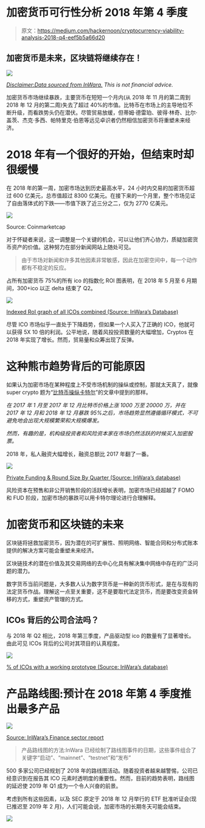 # 加密货币可行性分析 2018 年第 4 季度

> 原文：<https://medium.com/hackernoon/cryptocurrency-viability-analysis-2018-q4-eef5b5a66d20>

## 加密货币是未来，区块链将继续存在！

[![](img/78e9c364fc953ce8ee1fbc6dbb1e6d80.png)](http://www.inwara.com/?utm_source=viablehacker&utm_medium=viablehacker&utm_campaign=viablehacker)

[*Disclaimer:*](https://www.inwara.com/disclaimer)[*Data sourced from InWara.*](http://www.inwara.com/?utm_source=viablehacker&utm_medium=viablehacker&utm_campaign=viablehacker) *This is not financial advice.*

加密货币市场继续暴跌，主要货币在短短一个月内(从 2018 年 11 月的第二周到 2018 年 12 月的第二周)失去了超过 40%的市值。比特币在市场上的主导地位不断升级，而看跌势头仍在潜伏。尽管贸易放缓，但蒂姆·德雷珀、彼得·林奇、比尔·盖茨、杰克·多西、帕特里克·伯恩等远见卓识者仍然相信加密货币将重塑未来经济。

# 2018 年有一个很好的开始，但结束时却很缓慢

在 2018 年的第一周，加密市场达到历史最高水平，24 小时内交易的加密货币超过 600 亿美元，总市值超过 8300 亿美元。在接下来的一个月里，整个市场见证了自由落体式的下跌——市值下跌了近三分之二，仅为 2770 亿美元。

![](img/211795606ee25f2293123a6fce0dcc9c.png)

Source: Coinmarketcap

对于怀疑者来说，这一调整是一个关键的机会，可以让他们齐心协力，质疑加密货币资产的价值。这种努力在部分新闻网站上随处可见。

> 由于市场对新闻和许多其他因素非常敏感，因此在加密空间中，每一个动作都有不稳定的反应。

占所有加密货币 75%的所有 ico 的指数化 ROI 图表明，在 2018 年 5 月至 6 月期间，300+ico 以正 delta 结束了 Q2。

![](img/bac290e2c256e07d1545ca8dde752cee.png)

[Indexed RoI graph of all ICOs combined (Source: InWara’s Database)](http://www.inwara.com/?utm_source=viablehacker&utm_medium=viablehacker&utm_campaign=viablehacker)

尽管 ICO 市场似乎一直处于下降趋势，但如果一个人买入了正确的 ICO，他就可以获得 5X 10 倍的利润。公平地说，随着风投投资数量的大幅增加，Cryptos 在 2018 年实现了增长。然而，贸易量和众筹出现了反弹。

# 这种熊市趋势背后的可能原因

如果认为加密市场在某种程度上不受市场机制的操纵或控制，那就太天真了，就像 super crypto 题为“[比特币操纵卡特尔](/@super.crypto1/4th-dimension-bitcoin-manipulation-cartel-can-it-be-burnt-no-way-c53de65c166a)”的文章中提到的那样。

*在 2017 年 1 月至 2017 年 12 月比特币价格上涨 1000 万至 20000 万，并在 2017 年 12 月和 2018 年 12 月暴跌 95%之后，市场趋势显然遵循循环模式，不可避免地会出现大规模繁荣和大规模爆发。*

*然而，有趣的是，机构级投资者和风险资本家在市场仍然活跃的时候买入加密股票。*

2018 年，私人融资大幅增长，融资总额比 2017 年翻了一番。

![](img/fc0d21055588b1bf50bc1b772c62d7f2.png)

[Private Funding & Round Size By Quarter (Source: InWara’s database)](http://www.inwara.com/?utm_source=viablehacker&utm_medium=viablehacker&utm_campaign=viablehacker)

风险资本在预售和非公开销售阶段的活跃增长表明，加密市场已经超越了 FOMO 和 FUD 阶段，加密市场的暴跌可以用卡特尔理论进行合理解释。

# 加密货币和区块链的未来

区块链将拯救加密货币，因为潜在的可扩展性、照明网络、智能合同和分布式账本提供的解决方案可能会重塑未来经济。

区块链技术的潜在价值及其交易网络的去中心化具有解决集中网络中存在的广泛问题的潜力。

数字货币当前问题是，大多数人认为数字货币是一种新的货币形式，是在与现有的法定货币作战。理解这一点至关重要，这不是要取代法定货币，而是要改变资金转移的方式，重塑资产管理的方式。

## ICOs 背后的公司合法吗？

与 2018 年 Q2 相比，2018 年第三季度，产品驱动型 ico 的数量有了显著增长。由此可见 ICOs 背后的公司对其项目的认真程度。

![](img/e3cdbcdb9e85f9bc91372434c7158bbd.png)

[% of ICOs with a working prototype (Source: InWara’s database)](http://www.inwara.com/?utm_source=viablehacker&utm_medium=viablehacker&utm_campaign=viablehacker)

# 产品路线图:预计在 2018 年第 4 季度推出最多产品

![](img/80f6039777452edb21d9d801454cfea1.png)

[Source: InWara’s Finance sector report](http://www.inwara.com/?utm_source=viablehacker&utm_medium=viablehacker&utm_campaign=viablehacker)

> 产品路线图的方法:InWara 已经绘制了路线图事件的日期，这些事件组合了关键字“启动”、“mainnet”、“testnet”和“发布”

500 多家公司已经规划了 2018 年的路线图活动。随着投资者越来越警惕，公司已经意识到在报告其 ICO 元素时透明度的重要性。然而，目前的趋势表明，路线图的延迟使 2019 年 Q1 成为一个令人兴奋的前景。

考虑到所有这些因素，以及 SEC 原定于 2018 年 12 月举行的 ETF 批准听证会(现已推迟至 2019 年 2 月)，人们可能会说，加密市场的长期冬天可能会结束。

[![](img/301e8cd6ea04221592dfb7d4250d7cbe.png)](http://www.inwara.com/?utm_source=viablehacker&utm_medium=viablehacker&utm_campaign=viablehacker)